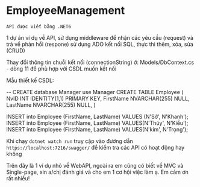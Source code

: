 # EmployeeManagement
`API được viết bằng .NET6`

1 dự án ví dụ về API, sử dụng middleware để nhận các yêu cầu (request) và trả về phản hồi (respone) sử dụng ADO kết nối SQL, thực thi thêm, xóa, sửa (CRUD) 

Thay đổi thông tin chuỗi kết nối (connectionString) ở: Models/DbContext.cs - dòng 11
  để phù hợp với CSDL muốn kết nối

Mẫu thiết kế CSDL:

-- CREATE database Manager 
use Manager 
CREATE TABLE Employee 
( 
NvID INT IDENTITY(1,1) PRIMARY KEY, 
FirstName NVARCHAR(255) NULL, 
LastName NVARCHAR(255) NULL, 
) 

INSERT into Employee (FirstName, LastName) VALUES (N'Sở', N'Khanh');  
INSERT into Employee (FirstName, LastName) VALUES(N'Thúy', N'Kiều');  
INSERT into Employee (FirstName, LastName) VALUES(N'kim', N'Trọng'); 

Khi chạy `dotnet watch run` truy cập vào đường dẫn `https://localhost:7216/swagger/` để kiểm tra các API có hoạt động hay không 

Trên đây là 1 ví dụ nhỏ về WebAPI, ngoài ra em cũng có biết về MVC và Single-page, xin a/chị đánh giá và cho em 1 cơ hội việc làm ạ. Em cảm ơn rất nhiều!
